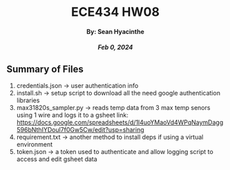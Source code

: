 # <center>  ECE434 HW08
#### <center> By: Sean Hyacinthe
##### <center> Feb 0, 2024


## Summary of Files

1. credentials.json -> user authentication info
2. install.sh -> setup script to download all the need google authentication libraries
3. max31820s_sampler.py -> reads temp data from 3 max temp senors using 1 wire and logs it to a gsheet
    link: https://docs.google.com/spreadsheets/d/1l4uoYMaoVd4WPqNaymDagg596bNthIYDoul7f0Gw5Cw/edit?usp=sharing
4. requirement.txt -> another method to install deps if using a virtual environment
5. token.json -> a token used to authenticate and allow logging script to access and edit gsheet data 
